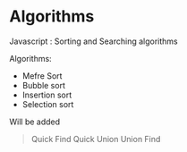 # Algorithms
Javascript : Sorting and Searching algorithms 

Algorithms:
* Mefre Sort 
* Bubble sort
* Insertion sort 
* Selection sort

Will be added
> Quick Find
> Quick Union
> Union Find
